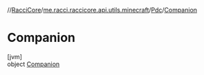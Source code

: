 //[RacciCore](../../../../index.md)/[me.racci.raccicore.api.utils.minecraft](../../index.md)/[Pdc](../index.md)/[Companion](index.md)

# Companion

[jvm]\
object [Companion](index.md)

